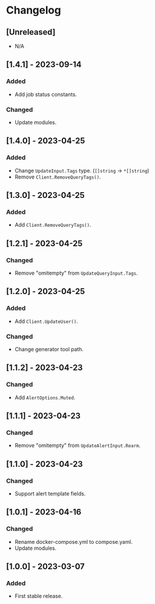 # Changelog

## [Unreleased]

* N/A

## [1.4.1] - 2023-09-14

### Added

* Add job status constants.

### Changed

* Update modules.

## [1.4.0] - 2023-04-25

### Added

* Change `UpdateInput.Tags` type. (`[]string` -> `*[]string`)
* Remove `Client.RemoveQueryTags()`.

## [1.3.0] - 2023-04-25

### Added

* Add `Client.RemoveQueryTags()`.

## [1.2.1] - 2023-04-25

### Changed

* Remove "omitempty" from `UpdateQueryInput.Tags`.

## [1.2.0] - 2023-04-25

### Added

* Add `Client.UpdateUser()`.

### Changed

* Change generator tool path.

## [1.1.2] - 2023-04-23

### Changed

* Add `AlertOptions.Muted`.

## [1.1.1] - 2023-04-23

### Changed

* Remove "omitempty" from `UpdateAlertInput.Rearm`.

## [1.1.0] - 2023-04-23

### Changed

- Support alert template fields.

## [1.0.1] - 2023-04-16

### Changed

- Rename docker-compose.yml to compose.yaml.
- Update modules.

## [1.0.0] - 2023-03-07

### Added

- First stable release.

<!-- cf. https://keepachangelog.com/ -->
